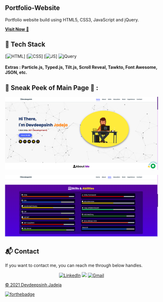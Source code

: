 ## Portfolio-Website
Portfolio website build using HTML5, CSS3, JavaScript and jQuery.

<a href="https://devdeepsinh0591.github.io/Portfolio-Devdeepsinh-Jadeja/" target="_blank">**Visit Now** 🚀</a>


## 📌 Tech Stack
[![HTML](https://img.shields.io/badge/html5%20-%23E34F26.svg?&style=for-the-badge&logo=html5&logoColor=white)]
[![CSS](https://img.shields.io/badge/css3%20-%231572B6.svg?&style=for-the-badge&logo=css3&logoColor=white)]
[![JS](https://img.shields.io/badge/javascript%20-%23323330.svg?&style=for-the-badge&logo=javascript&logoColor=%23F7DF1E)]
<img alt="jQuery" src="https://img.shields.io/badge/jquery-%230769AD.svg?style=for-the-badge&logo=jquery&logoColor=white"/>

#### Extras : Particle.js, Typed.js, Tilt.js, Scroll Reveal, Tawkto, Font Awesome, JSON, etc.

## 📌 Sneak Peek of Main Page 🙈 :
![mockup720](https://github.com/JadejaDevdeepsinhA591/Portfolio-Devdeepsinh-Jadeja/blob/main/assests/images/PortFolio_1.png)

![skillsmockup](https://github.com/JadejaDevdeepsinhA591/Portfolio-Devdeepsinh-Jadeja/blob/main/assests/images/Skills_Abbilities.png)


<h2>📬 Contact</h2>

If you want to contact me, you can reach me through below handles.

<div align="center">


<a  href="https://www.linkedin.com/in/devdeepsinh-jadeja-0591/" target="_blank"><img alt="LinkedIn" src="https://img.shields.io/badge/linkedin%20-%230077B5.svg?&style=for-the-badge&logo=linkedin&logoColor=white" /></a>
<a href="https://twitter.com/DevdeepsinhAsh1" target="_blank"><img src="https://img.shields.io/badge/twitter-%2300acee.svg?&style=for-the-badge&logo=twitter&logoColor=white&alt=twitter" /></a>
<a href="mailto:devdeepjadeja2001@gmail.com"><img  alt="Gmail" src="https://img.shields.io/badge/Gmail-D14836?style=for-the-badge&logo=gmail&logoColor=white" />

</div>

© 2021 Devdeepsinh Jadeja


[![forthebadge](https://forthebadge.com/images/badges/built-with-love.svg)](https://forthebadge.com)

